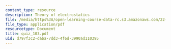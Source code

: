```yaml
---
content_type: resource
description: Theory of electrostatics
file: /media/https%3A/open-learning-course-data-rc.s3.amazonaws.com/22-101-applied-nuclear-physics-fall-2003/d797f3c2daba7dd34f6d3990ad110395_quiz_103.pdf
file_type: application/pdf
resourcetype: Document
title: quiz_103.pdf
uid: d797f3c2-daba-7dd3-4f6d-3990ad110395
---
```

